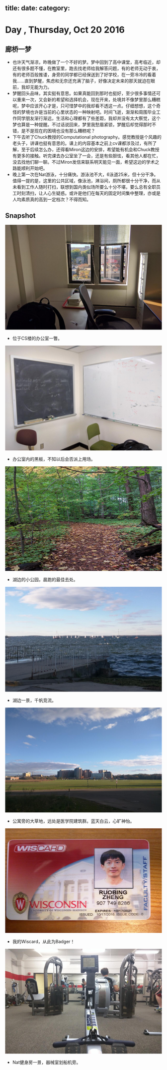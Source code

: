 title:
date:
category: 
---
# Day , Thursday, Oct 20 2016
## 廊桥一梦
- 也许天气渐凉，昨晚做了一个不好的梦。梦中回到了高中课堂，高考临近，却还有很多题不懂，在教室里，跑去找老师给我解答问题，有的老师无动于衷，有的老师百般推诿，身旁的同学都已经保送到了好学校，在一旁冷冷的看着我......直到梦醒，焦虑和无奈还充满了脑子，好像决定未来的那天就迫在眼前，我却无能为力。
- 梦醒回头品味，其实挺有意思。如果真能回到那时也挺好，至少很多事情还可以重来一次，又会新的希望和选择机会，现在开来，处境并不像梦里那么糟糕呢，梦中应该开心才是，只可惜梦中的我却看不透这一点。仔细想想，这个奇怪的梦境也许是当前的心里状态的一种映射吧。时间飞逝，渐渐和周围毕业工作同学朋友渐行渐远，生活和心理都有了些差距，我却并没有太大察觉，这个梦也算是一种提醒。不过话说回来，梦里我愁眉紧锁，梦醒后却觉得那时不错，是不是现在的困境也没有那么糟糕呢？
- 下午去听了Chuck教授的Computational photography。感觉教授是个风趣的老头子，讲课也挺有意思的。课上的内容基本之前上cv课都涉及过，有所了解，至于后续怎么办，还得看Miron这边的安排，希望能有机会和Chuck教授有更多的接触。听完课去办公室坐了一会，还是有些胆怯，看其他人都在忙，没去找他们聊一聊。不过Miron发信来联系明天能见一面，希望这边的学术之路能顺利开始吧。
- 晚上第一次在Nat游泳，十分痛快。游泳池不大，6泳道25米，但十分干净。值得一提的是，这里的公共区域，像泳池，淋浴间，厕所都很十分干净，而从未看到工作人随时打扫，联想到国内类似场所要么十分不堪，要么总有全职员工时刻清扫，让人心生疑惑。或许是他们在每天的固定时间集中整理，亦或是人均素质真的高到一定档次？不得而知。

## Snapshot
![](./10202016/1)

- 位于CS楼的办公室一瞥。

![](./10202016/2)

- 办公室内的黑板，不知以后会否派上用场。

![](./10202016/3)

- 湖边的小公园，晨跑的最佳去处。

![](./10202016/4)

- 湖边一景，千帆竞流。

![](./10202016/5)

- 公寓旁的大草地，远处是医学院建筑群。蓝天白云，心旷神怡。

![](./10202016/6)

- 我的Wiscard，从此为Badger！

![](./10202016/7)

- Nat健身房一景，器械室划船机旁。

